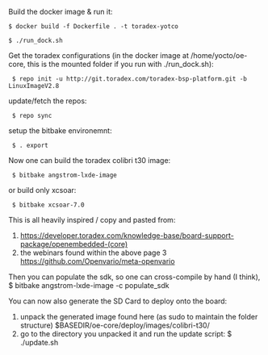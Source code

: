 Build the docker image & run it:

 ``````$ docker build -f Dockerfile . -t toradex-yotco``````
 
 ``````$ ./run_dock.sh``````

Get the toradex configurations (in the docker image at /home/yocto/oe-core, this is the mounted folder if you run with ./run_dock.sh):

`````` $ repo init -u http://git.toradex.com/toradex-bsp-platform.git -b LinuxImageV2.8``````

update/fetch the repos:

`````` $ repo sync``````

setup the bitbake environemnt:

`````` $ . export``````

Now one can build the toradex colibri t30 image:

`````` $ bitbake angstrom-lxde-image``````

or build only xcsoar:

`````` $ bitbake xcsoar-7.0``````
 
This is all heavily inspired / copy and pasted from:
  1. https://developer.toradex.com/knowledge-base/board-support-package/openembedded-(core)
  2. the webinars found within the above page
  3 https://github.com/Openvario/meta-openvario


Then you can populate the sdk, so one can cross-compile by hand (I think),
  $ bitbake angstrom-lxde-image -c populate_sdk

You can now also generate the SD Card to deploy onto the board:
 1. unpack the generated image found here (as sudo to maintain the folder structure)
  $BASEDIR/oe-core/deploy/images/colibri-t30/
 2. go to the directory you unpacked it and run the update script:
  $ ./update.sh
